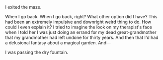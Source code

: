 I exited the maze.

When I go back. When I go back, right? What other option did I have? This had been an extremely impulsive and downright weird thing to do. How could I even explain it? I tried to imagine the look on my therapist's face when I told her I was just doing an errand for my dead great-grandmother that my grandmother had left undone for thirty years. And then that I'd had a delusional fantasy about a magical garden. And— 

I was passing the dry fountain. 